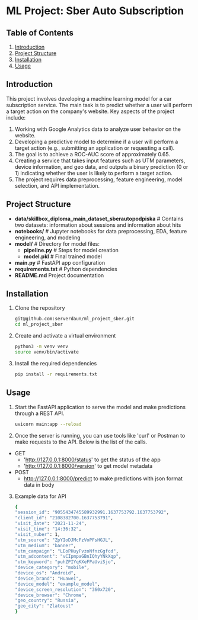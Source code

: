 # ML Project: Sber Auto Subscription

## Table of Contents
1. [Introduction](#introduction)
2. [Project Structure](#project-structure)
3. [Installation](#installation)
4. [Usage](#usage)


## Introduction
This project involves developing a machine learning model for a car subscription service.
The main task is to predict whether a user will perform a target action on the company's website.
Key aspects of the project include:

1. Working with Google Analytics data to analyze user behavior on the website.
2. Developing a predictive model to determine if a user will perform a target action (e.g., submitting an application or requesting a call).
3. The goal is to achieve a ROC-AUC score of approximately 0.65.
4. Creating a service that takes input features such as UTM parameters, device information, and geo data, and outputs a binary prediction (0 or 1) indicating whether the user is likely to perform a target action.
5. The project requires data preprocessing, feature engineering, model selection, and API implementation.


## Project Structure
- **data/skillbox_diploma_main_dataset_sberautopodpiska** # Contains two datasets: information about sessions and information about hits
- **notebooks/** # Jupyter notebooks for data preprocessing, EDA, feature engineering, and modeling
- **model/** # Directory for model files:
  - **pipeline.py** # Steps for model creation
  - **model.pkl** # Final trained model
- **main.py** # FastAPI app configuration
- **requirements.txt** # Python dependencies
- **README.md** Project documentation

## Installation
1. Clone the repository
    ```sh
    git@github.com:serverdaun/ml_project_sber.git
    cd ml_project_sber
    ```
2. Create and activate a virtual environment
    ```sh
    python3 -m venv venv
    source venv/bin/activate
    ```
3. Install the required dependencies
    ```sh
    pip install -r requirements.txt
    ```

## Usage
1. Start the FastAPI application to serve the model and make predictions through a REST API.
   ```sh
   uvicorn main:app --reload
   ```
2. Once the server is running, you can use tools like 'curl' or Postman to make requests to the API. Below is the list
of the calls.
- GET
  - 'http://127.0.0.1:8000/status' to get the status of the app
  - 'http://127.0.0.1:8000/version' to get model metadata 
- POST
  - http://127.0.0.1:8000/predict to make predictions with json format data in body

3. Example data for API
    ```sh
   {
    "session_id": "9055434745589932991.1637753792.1637753792",
    "client_id": "2108382700.1637753791",
    "visit_date": "2021-11-24",
    "visit_time": "14:36:32",
    "visit_nuber": 1,
    "utm_source": "ZpYIoDJMcFzVoPFsHGJL",
    "utm_medium": "banner",
    "utm_campaign": "LEoPHuyFvzoNfnzGgfcd",
    "utm_adcontent": "vCIpmpaGBnIQhyYNkXqp",
    "utm_keyword": "puhZPIYqKXeFPaUviSjo",
    "device_category": "mobile",
    "device_os": "Android",
    "device_brand": "Huawei",
    "device_model": "example_model",
    "device_screen_resolution": "360x720",
    "device_browser": "Chrome",
    "geo_country": "Russia",
    "geo_city": "Zlatoust"
   }
    ```